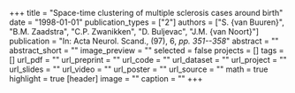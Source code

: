 +++
title = "Space-time clustering of multiple sclerosis cases around birth"
date = "1998-01-01"
publication_types = ["2"]
authors = ["S. {van Buuren}", "B.M. Zaadstra", "C.P. Zwanikken", "D. Buljevac", "J.M. {van Noort}"]
publication = "In: Acta Neurol. Scand., (97), 6, _pp. 351--358_"
abstract = ""
abstract_short = ""
image_preview = ""
selected = false
projects = []
tags = []
url_pdf = ""
url_preprint = ""
url_code = ""
url_dataset = ""
url_project = ""
url_slides = ""
url_video = ""
url_poster = ""
url_source = ""
math = true
highlight = true
[header]
image = ""
caption = ""
+++
